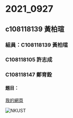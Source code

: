# 2021_0927

## c108118139 黃柏瑄

### 組員：C108118139 黃柏瑄
###      C108118105 許志成
###      C108118147 鄭育銓

#### 題目：

[我的網頁]()

![NKUST](https://www.nkust.edu.tw/var/file/0/1000/img/513/182513897.png "高科大")
